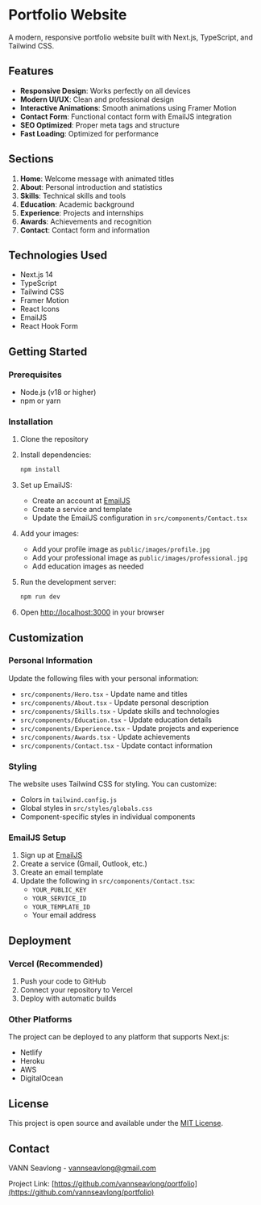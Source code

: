 # Portfolio Website

A modern, responsive portfolio website built with Next.js, TypeScript, and Tailwind CSS.

## Features

- **Responsive Design**: Works perfectly on all devices
- **Modern UI/UX**: Clean and professional design
- **Interactive Animations**: Smooth animations using Framer Motion
- **Contact Form**: Functional contact form with EmailJS integration
- **SEO Optimized**: Proper meta tags and structure
- **Fast Loading**: Optimized for performance

## Sections

1. **Home**: Welcome message with animated titles
2. **About**: Personal introduction and statistics
3. **Skills**: Technical skills and tools
4. **Education**: Academic background
5. **Experience**: Projects and internships
6. **Awards**: Achievements and recognition
7. **Contact**: Contact form and information

## Technologies Used

- Next.js 14
- TypeScript
- Tailwind CSS
- Framer Motion
- React Icons
- EmailJS
- React Hook Form

## Getting Started

### Prerequisites

- Node.js (v18 or higher)
- npm or yarn

### Installation

1. Clone the repository
2. Install dependencies:
   ```bash
   npm install
   ```
3. Set up EmailJS:
   - Create an account at [EmailJS](https://www.emailjs.com/)
   - Create a service and template
   - Update the EmailJS configuration in `src/components/Contact.tsx`

4. Add your images:
   - Add your profile image as `public/images/profile.jpg`
   - Add your professional image as `public/images/professional.jpg`
   - Add education images as needed

5. Run the development server:
   ```bash
   npm run dev
   ```

6. Open [http://localhost:3000](http://localhost:3000) in your browser

## Customization

### Personal Information

Update the following files with your personal information:
- `src/components/Hero.tsx` - Update name and titles
- `src/components/About.tsx` - Update personal description
- `src/components/Skills.tsx` - Update skills and technologies
- `src/components/Education.tsx` - Update education details
- `src/components/Experience.tsx` - Update projects and experience
- `src/components/Awards.tsx` - Update achievements
- `src/components/Contact.tsx` - Update contact information

### Styling

The website uses Tailwind CSS for styling. You can customize:
- Colors in `tailwind.config.js`
- Global styles in `src/styles/globals.css`
- Component-specific styles in individual components

### EmailJS Setup

1. Sign up at [EmailJS](https://www.emailjs.com/)
2. Create a service (Gmail, Outlook, etc.)
3. Create an email template
4. Update the following in `src/components/Contact.tsx`:
   - `YOUR_PUBLIC_KEY`
   - `YOUR_SERVICE_ID`
   - `YOUR_TEMPLATE_ID`
   - Your email address

## Deployment

### Vercel (Recommended)

1. Push your code to GitHub
2. Connect your repository to Vercel
3. Deploy with automatic builds

### Other Platforms

The project can be deployed to any platform that supports Next.js:
- Netlify
- Heroku
- AWS
- DigitalOcean

## License

This project is open source and available under the [MIT License](LICENSE).

## Contact

VANN Seavlong - vannseavlong@gmail.com

Project Link: [https://github.com/vannseavlong/portfolio](https://github.com/vannseavlong/portfolio)
